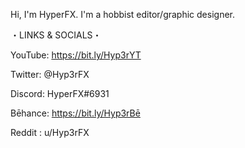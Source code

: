 Hi, I'm HyperFX.
I'm a hobbist editor/graphic designer.


・LINKS & SOCIALS・

YouTube: https://bit.ly/Hyp3rYT

Twitter: @Hyp3rFX

Discord: HyperFX#6931

Bēhance: https://bit.ly/Hyp3rBē

Reddit : u/Hyp3rFX
